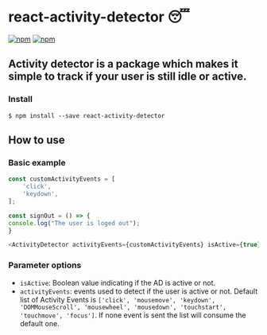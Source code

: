 # react-activity-detector 😴

[![npm](https://img.shields.io/npm/v/react-activity-detector)](https://www.npmjs.com/package/react-activity-detector)
[![npm](https://img.shields.io/npm/l/react-activity-detector)](https://www.npmjs.com/package/react-activity-detector)

## Activity detector is a package which makes it simple to track if your user is still idle or active.

### Install
```
$ npm install --save react-activity-detector
```

## How to use

### Basic example
```javascript
const customActivityEvents = [
    'click',
    'keydown',
];

const signOut = () => {
console.log("The user is loged out");
}

<ActivityDetector activityEvents={customActivityEvents} isActive={true} timeout={5*1000} signOut={signOut}/>
```

### Parameter options

- `isActive`: Boolean value indicating if the AD is active or not.
- `activityEvents`: events used to detect if the user is active or not. Default list of Activity Events is `['click', 'mousemove', 'keydown', 'DOMMouseScroll', 'mousewheel', 'mousedown', 'touchstart', 'touchmove', 'focus']`. If none event is sent the list will consume the default one.
